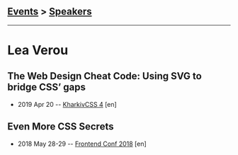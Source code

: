 ## [Events](../README.md) > [Speakers](../speakers.md)
---

# Lea Verou

## The Web Design Cheat Code: Using SVG to bridge CSS’ gaps
- 2019 Apr 20 -- [KharkivCSS 4](https://www.youtube.com/watch?v=PNVygpWE4lI) [en]   
## Even More CSS Secrets
- 2018 May 28-29 -- [Frontend Conf 2018](https://www.youtube.com/watch?v=YxW8fnY4zak) [en]   
